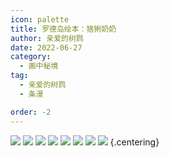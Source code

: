 ```yaml
---
icon: palette
title: 罗德岛绘本：猞猁奶奶
author: 亲爱的树鹨
date: 2022-06-27
category:
  - 画中秘境
tag:
  - 亲爱的树鹨
  - 条漫

order: -2
---
```


![](./res/comic/00cover.webp)
![](./res/comic/01.webp)
![](./res/comic/02.webp)
![](./res/comic/03.webp)
![](./res/comic/04.webp)
![](./res/comic/05.webp)
![](./res/comic/06.webp)
![](./res/comic/07.webp) {.centering}

<Ads />